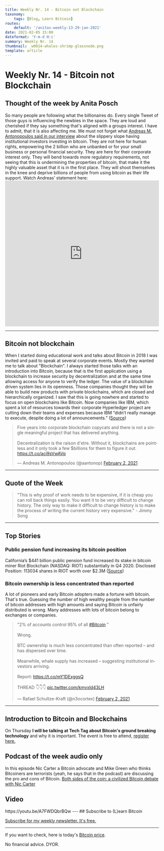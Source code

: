 ```yaml
---
title: Weekly Nr. 14 - Bitcoin not Blockchain
taxonomy:
    tags: [Blog, Learn Bitcoin]
routes:
    default: '/anitas-weekly-13-29-jan-2021'
date: 2021-02-05 15:00
dateformat: 'Y-m-d H:i'
summary: Weekly Nr. 14
thumbnail: _w0014-whales-shrimp-glassnode.png
template: article
---
```


# Weekly Nr. 14 - Bitcoin not Blockchain

<h2>Thought of the week by Anita Posch</h2>
<div class="white-box">So many people are following what the billionaires do. Every single Tweet of those guys is influencing the newbies in the space. They are loud and cherished if they say something that's aligned with a groups interest. I have to admit, that it is also affecting me. We must not forget what <a href="https://youtu.be/r7Mn07CIJVk" rel="noopener" target="_blank">Andreas M. Antonopoulos said in our interview</a> about the slippery slope having institutional investors investing in bitcoin. They are not here for human rights, empowering the 2 billion who are unbanked or for your small business or personal financial security. They are here for their corporate interest only. They will bend towards more regulatory requirements, not seeing that this is undermining the properties of bitcoin, that make it the highly valuable asset that it is in the first place. They will shoot themselves in the knee and deprive billions of people from using bitcoin as their life support. Watch Andreas’ statement here: <iframe width="100%" height="476" src="https://www.youtube.com/embed/UNA6s4Z78vw?start=1498" frameborder="0" allow="accelerometer; autoplay; clipboard-write; encrypted-media; gyroscope; picture-in-picture" allowfullscreen></iframe></div>
<hr />
<h2>Bitcoin not blockchain</h2>
When I started doing educational work and talks about Bitcoin in 2018 I was invited and paid to speak at several corporate events. Mostly they wanted me to talk about "Blockchain". I always started those talks with an introduction into Bitcoin, because that is the first application using a blockchain to increase security by decentralization and at the same time allowing access for anyone to verify the ledger. The value of a blockchain driven system lies in its openness. Those companies thought they will be able to build new products with private blockchains, which are closed and hierarchically organized. I saw that this is going nowhere and started to focus on open blockchains like Bitcoin. Now companies like IBM, which spent a lot of resources towards their corporate Hyperledger project are cutting down their teams and expenses because IBM “didn’t really manage to execute, despite doing a lot of announcements.” (<a href="https://www.coindesk.com/ibm-blockchain-revenue-misses-job-cuts-sources" target="_blank" rel="noopener">Source</a>)
<div class="white-box"><blockquote class="twitter-tweet"><p lang="en" dir="ltr">Five years into corporate blockchain copycats and there is not a single meaningful project that has delivered anything.<br><br>Decentralization is the raison d&#39;etre. Without it, blockchains are pointless and it only took a few $billions for them to figure it out. <a href="https://t.co/aci9sVwAVq">https://t.co/aci9sVwAVq</a></p>&mdash; Andreas M. Antonopoulos (@aantonop) <a href="https://twitter.com/aantonop/status/1356421884796047360?ref_src=twsrc%5Etfw">February 2, 2021</a></blockquote> <script async src="https://platform.twitter.com/widgets.js" charset="utf-8"></script></div>
<hr> 
<h2>Quote of the Week</h2>
<blockquote>"This is why proof of work needs to be expensive, if it is cheap you can roll back things easily. You want it to be very difficult to change history. The only way to make it difficult to change history is to make the process of writing the current history very expensive." - Jimmy Song</blockquote>
<hr />
<h2>Top Stories</h2>
<h3>Public pension fund increasing its bitcoin position</h3>
California’s $441 billion public pension fund increased its stake in bitcoin miner Riot Blockchain (NASDAQ: RIOT) substantially in Q4 2020.
Disclosed Position: 113034 shares in RIOT worth over $2.3M (<a href="https://www.sec.gov/Archives/edgar/data/0000919079/000156761921001941/xslForm13F_X01/form13fInfoTable.xml" target="_blank" rel="noopener">Source</a>)

<h3>Bitcoin ownership is less concentrated than reported</h3>
A lot of pioneers and early Bitcoin adopters made a fortune with bitcoin. That's true. Guessing the number of high wealthy people from the number of bitcoin addresses with high amounts and saying Bitcoin is unfairly distributed is wrong. Many addresses with lots of bitcoin belong to exchanges or companies.
<div class="white-box"><blockquote class="twitter-tweet"><p lang="en" dir="ltr">&quot;2% of accounts control 95% of all <a href="https://twitter.com/hashtag/Bitcoin?src=hash&amp;ref_src=twsrc%5Etfw">#Bitcoin</a> &quot;<br><br>Wrong.<br><br>BTC ownership is much less concentrated than often reported – and has dispersed over time.<br><br>Meanwhile, whale supply has increased – suggesting institutional investors arriving.<br><br>Report: <a href="https://t.co/mY1DExggsQ">https://t.co/mY1DExggsQ</a><br><br>THREAD 👇👇👇 <a href="https://t.co/kmvxId43LH">pic.twitter.com/kmvxId43LH</a></p>&mdash; Rafael Schultze-Kraft (@n3ocortex) <a href="https://twitter.com/n3ocortex/status/1356673243734822912?ref_src=twsrc%5Etfw">February 2, 2021</a></blockquote> <script async src="https://platform.twitter.com/widgets.js" charset="utf-8"></script></div>
<hr />
<h2>Introduction to Bitcoin and Blockchains</h2>
On Thursday <strong>I will be talking at Tech Tag about Bitcoin's ground breaking technology</strong> and why it is important. The event is free to attend, <a href="https://techtag.kreativdistrikt.com/" rel="noopener" target="_blank">register here.</a>

<h2>Podcast of the week audio only</h2>
In this episode Nic Carter a Bitcoin advocate and Mike Green who thinks Bitcoiners are terrorists (yeah, he says that in the podcast) are discussing the pro and cons of Bitcoin. 
<a href="https://www.grant-williams.com/podcast/both-sides-of-the-coin-featuring-mike-green-and-nic-carter/" target="_blank" rel="noopener noreferrer">Both sides of the coin: a civilized Bitcoin debate with Nic Carter</a>

<h2>Video</h2>
https://youtu.be/A7FWDQbrBQw
---
## Subscribe to (L)earn Bitcoin

[Subscribe for my weekly newsletter. It's free.](https://anita.link/weekly)

---

If you want to check, here is today's [Bitcoin price](https://www.coingecko.com/en/coins/bitcoin).

No financial advice. DYOR.